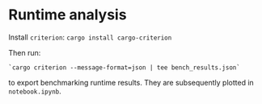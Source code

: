 # Runtime analysis

Install `criterion`: `cargo install cargo-criterion`

Then run:
    
    `cargo criterion --message-format=json | tee bench_results.json` 

to export benchmarking runtime results. They are subsequently plotted in `notebook.ipynb`. 
